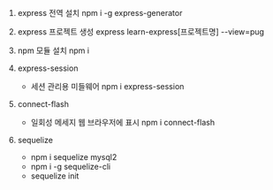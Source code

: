 1. express 전역 설치
   npm i -g express-generator

2. express 프로젝트 생성
   express learn-express[프로젝트명] --view=pug

3. npm 모듈 설치
   npm i

4. express-session

   - 세션 관리용 미들웨어
     npm i express-session

5. connect-flash

   - 일회성 메세지 웹 브라우저에 표시
     npm i connect-flash

6. sequelize
   - npm i sequelize mysql2
   - npm i -g sequelize-cli
   - sequelize init
